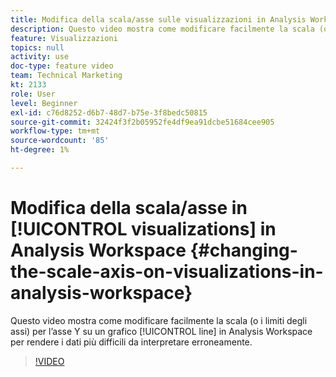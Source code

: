 ```yaml
---
title: Modifica della scala/asse sulle visualizzazioni in Analysis Workspace
description: Questo video mostra come modificare facilmente la scala (o i limiti degli assi) per l’asse Y su un grafico a linee in Analysis Workspace per rendere i dati più difficili da interpretare erroneamente.
feature: Visualizzazioni
topics: null
activity: use
doc-type: feature video
team: Technical Marketing
kt: 2133
role: User
level: Beginner
exl-id: c76d8252-d6b7-48d7-b75e-3f8bedc50815
source-git-commit: 32424f3f2b05952fe4df9ea91dcbe51684cee905
workflow-type: tm+mt
source-wordcount: '85'
ht-degree: 1%

---
```


# Modifica della scala/asse in [!UICONTROL visualizations] in Analysis Workspace {#changing-the-scale-axis-on-visualizations-in-analysis-workspace}

Questo video mostra come modificare facilmente la scala (o i limiti degli assi) per l’asse Y su un grafico [!UICONTROL line] in Analysis Workspace per rendere i dati più difficili da interpretare erroneamente.

>[!VIDEO](https://video.tv.adobe.com/v/24708/?quality=12)

